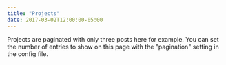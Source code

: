 ```yaml
---
title: "Projects"
date: 2017-03-02T12:00:00-05:00
---
```

Projects are paginated with only three posts here for example. You can set the number of entries to show on this page with the "pagination" setting in the config file.

